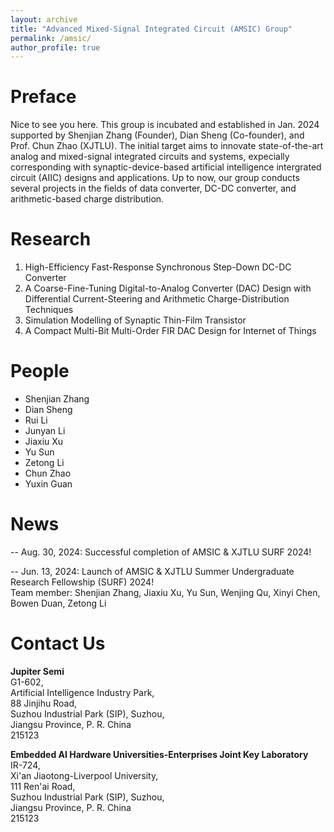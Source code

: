 ```yaml
---
layout: archive
title: "Advanced Mixed-Signal Integrated Circuit (AMSIC) Group"
permalink: /amsic/
author_profile: true
---
```


Preface
=====
Nice to see you here. This group is incubated and established in Jan. 2024 supported by Shenjian Zhang (Founder), Dian Sheng (Co-founder), and Prof. Chun Zhao (XJTLU). The initial target aims to innovate state-of-the-art analog and mixed-signal integrated circuits and systems, expecially corresponding with synaptic-device-based artificial intelligence intergrated circuit (AIIC) designs and applications. Up to now, our group conducts several projects in the fields of data converter, DC-DC converter, and arithmetic-based charge distribution.

Research
=====
1. High-Efficiency Fast-Response Synchronous Step-Down DC-DC Converter
2. A Coarse-Fine-Tuning Digital-to-Analog Converter (DAC) Design with Differential Current-Steering and Arithmetic Charge-Distribution Techniques
3. Simulation Modelling of Synaptic Thin-Film Transistor
4. A Compact Multi-Bit Multi-Order FIR DAC Design for Internet of Things

People
=====
* Shenjian Zhang
* Dian Sheng
* Rui Li
* Junyan Li
* Jiaxiu Xu
* Yu Sun
* Zetong Li
* Chun Zhao
* Yuxin Guan

News
=====
-- Aug. 30, 2024: Successful completion of AMSIC & XJTLU SURF 2024!

-- Jun. 13, 2024: Launch of AMSIC & XJTLU Summer Undergraduate Research Fellowship (SURF) 2024!  
Team member: Shenjian Zhang, Jiaxiu Xu, Yu Sun, Wenjing Qu, Xinyi Chen, Bowen Duan, Zetong Li

Contact Us
=====
**Jupiter Semi**  
G1-602,  
Artificial Intelligence Industry Park,  
88 Jinjihu Road,  
Suzhou Industrial Park (SIP), Suzhou,  
Jiangsu Province, P. R. China  
215123

**Embedded AI Hardware Universities-Enterprises Joint Key Laboratory**  
IR-724,  
Xi'an Jiaotong-Liverpool University,  
111 Ren'ai Road,  
Suzhou Industrial Park (SIP), Suzhou,  
Jiangsu Province, P. R. China  
215123

